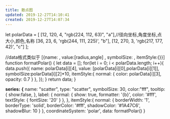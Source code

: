 ```yaml
---
title: 散点图
updated: 2019-12-27T14:10:41
created: 2019-12-27T14:07:34
---
```


let polarData = \[
\[12, 120, 4, "rgb(224, 112, 63)", "a"\],//径向坐标,角度坐标,点大小,颜色,名称
\[36, 23, 6, 'rgb(244, 111, 225)', "b"\],
\[12, 270, 3, 'rgb(217, 177, 42)', "c"\]
\];

//data格式类似于 \[{name: , value:\[radius,angle\] , symbolSize: , itemStyle:{}}\]
function formatPolar() {
let data = \[\];
for(let i = 0; i \< polarData.length; i++){
data.push({
name: polarData\[i\]\[4\],
value: \[polarData\[i\]\[0\],polarData\[i\]\[1\]\],
symbolSize:polarData\[i\]\[2\]\*10,
itemStyle:{
normal: {
color: polarData\[i\]\[3\],
opacity: 0.7
}
},
});
}
return data;
}

**series:**
**{**
name: "scatter",
type: "scatter",
symbolSize: 30,
color:"fff",
tooltip:{
show:false,
},
label: {
normal: {
show: true,
formatter: '{b}',
color: '#fff',
textStyle: {
fontSize: '20'
}
},
},
itemStyle:{
normal: {
borderWidth: '1',
borderType: 'solid',
borderColor: '#fff',
shadowColor: '#1A47C6',
shadowBlur: 10
}
},
coordinateSystem: 'polar',
data: formatPolar()
}

